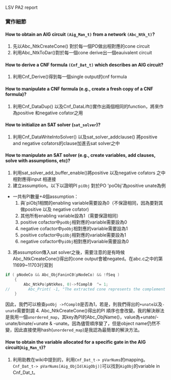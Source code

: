 LSV PA2 report

### 實作細節
#### How to obtain an AIG circuit `(Aig_Man_t)` from a network `(Abc_Ntk_t)`?
1. 先以Abc_NtkCreateCone() 對於每一個PO做出相對應的cone circuit
2. 利用Abc_NtkToDar()對於每一個cone derive出一個eauivalent circuit
#### How to derive a CNF formula `(Cnf_Dat_t)` which describes an AIG circuit?
1. 利用Cnf_Derive()得到每一個single output的cnf formula
#### How to manipulate a CNF formula (e.g., create a fresh copy of a CNF formula)?
1. 利用Cnf_DataDup() 以及Cnf_DataLift()實作出兩個相同的function，將來作為positive 和negative cofator之用
#### How to initialize an SAT solver (`sat_solver`)?
1. 利用Cnf_DataWriteIntoSolver() 以及sat_solver_addclause() 將positive and negative cofators的clause加進去sat solver之中
#### How to manipulate an SAT solver (e.g., create variables, add clauses, solve with assumptions, etc)?
1. 利用sat_solver_add_buffer_enable()將positive 以及negative cofators 之中相對應得input 相連接
2. 建立assumption。以下以證明PI `piObj` 對於PO 'poObj'為positive unate為例
- 一共有PI數量+4個assumption：
    1. 與`piObj1相關的enabling variable需要設為0（不保證相同，因為要對其做positive 以及 negative cofator)
    2. 其他所有enabling variable設為1（需要保證相同）
    3. positive cofactor中`poObj`相對應的variable需要設為0
    4. negative cofactor中`poObj`相對應的variable需要設為1
    5. positive cofactor中`piObj`相對應的variable需要設為1
    6. negative cofactor中`piObj`相對應的variable需要設為0
3. 將assumption傳入sat solver之後，需要注意的是有時候Abc_NtkCreateCone()得出的cone output會被negated。在abc.c之中的第11699~11703行寫到
```C
if ( pNodeCo && Abc_ObjFaninC0(pNodeCo) && !fSeq )
    {
        Abc_NtkPo(pNtkRes, 0)->fCompl0  ^= 1;
//        Abc_Print( -1, "The extracted cone represents the complement function of the CO.\n" );
    }
```
因此，我們可以檢查`poObj ->fCompl0`是否為1，若是，則我們得出的`+unate`以及`-unate`需要對調 
4. Abc_NtkCreateCone()得出的PI 順序也會改變。我的解決辦法是我用一個`unordered_map`，其key為PI的Abc_ObjName()，value為+unate/-unate/binate/+unate & -unate。因為儘管順序變了，但是object name仍然不變，因此直接使用hash(`unordered_map`)是我認為最簡單的解決方法。
#### How to obtain the variable allocated for a specific gate in the AIG circuit(`Aig_Man_t`)? 
1. 利用助教在wiki中提到的，利用`Cnf_Dat_t-> pVarNums`的mapping。`Cnf_Dat_t-> pVarNums[Aig_ObjId(AigObj)]`可以找到`AigObj`的variable in Cnf_Dat_t。
